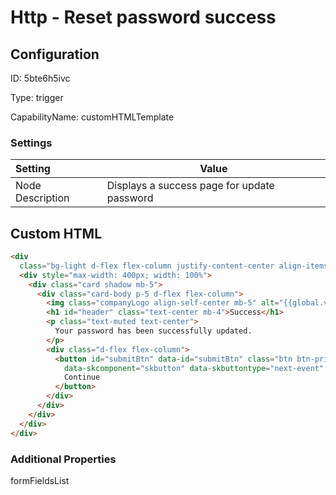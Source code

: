 # Http - Reset password success
## Configuration
ID:  5bte6h5ivc

Type: trigger 

CapabilityName: customHTMLTemplate

### Settings
| Setting | Value  |
| :------------------------ | ---------------------------------------- |
| Node Description | Displays a success page for update password | }
 


## Custom HTML
```html
<div
  class="bg-light d-flex flex-column justify-content-center align-items-center position-absolute top-0 start-0 bottom-0 end-0 overflow-auto">
  <div style="max-width: 400px; width: 100%">
    <div class="card shadow mb-5">
      <div class="card-body p-5 d-flex flex-column">
        <img class="companyLogo align-self-center mb-5" alt="{{global.variables.companyName}}" />
        <h1 id="header" class="text-center mb-4">Success</h1>
        <p class="text-muted text-center">
          Your password has been successfully updated.
        </p>
        <div class="d-flex flex-column">
          <button id="submitBtn" data-id="submitBtn" class="btn btn-primary mb-3" type="submit"
            data-skcomponent="skbutton" data-skbuttontype="next-event" data-skbuttonvalue="CONTINUE">
            Continue
          </button>
        </div>
      </div>
    </div>
  </div>
</div>
```


### Additional Properties
formFieldsList
 ```json 

```



